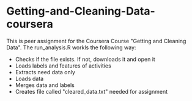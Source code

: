# Getting-and-Cleaning-Data-coursera
This is peer assignment for the Coursera Course "Getting and Cleaning Data".
The run_analysis.R workls the following way:
- Checks if the file exists. If not, downloads it and open it
- Loads labels and features of activities
- Extracts need data only
- Loads data
- Merges data and labels
- Creates file called "cleared_data.txt" needed for assignment
